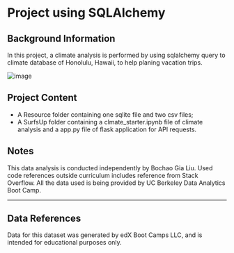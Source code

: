 # Project using SQLAlchemy

## Background Information
In this project, a climate analysis is performed by using sqlalchemy query to climate database of Honolulu, Hawaii, to help planing vacation trips.

![image](https://github.com/gialiubc/sqlalchemy-challenge/assets/141379548/3654a775-55b6-46f4-b4b2-ef621f1fdc88)


## Project Content
- A Resource folder containing one sqlite file and two csv files;
- A SurfsUp folder containing a clmate_starter.ipynb file of climate analysis and a app.py file of flask application for API requests.

## Notes
This data analysis is conducted independently by Bochao Gia Liu. 
Used code references outside curriculum includes reference from Stack Overflow. 
All the data used is being provided by UC Berkeley Data Analytics Boot Camp. 

* * *
## Data References
Data for this dataset was generated by edX Boot Camps LLC, and is intended for educational purposes only.

